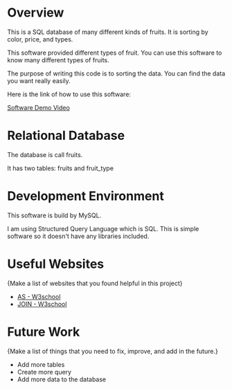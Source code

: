 # Overview

This is a SQL database of many different kinds of fruits. It is sorting by color, price, and types. 

This software provided different types of fruit. You can use this software to know many different types of fruits.

The purpose of writing this code is to sorting the data. You can find the data you want really easily. 

Here is the link of how to use this software:

[Software Demo Video](https://www.youtube.com/watch?v=Yd7nqrxJNhM)

# Relational Database

The database is call fruits. 

It has two tables: fruits and fruit_type

# Development Environment

This software is build by MySQL.

I am using Structured Query Language which is SQL. This is simple software so it doesn't have any libraries included.  

# Useful Websites

{Make a list of websites that you found helpful in this project}
* [AS - W3school](https://www.w3schools.com/sql/sql_ref_as.asp)
* [JOIN - W3school](https://www.w3schools.com/sql/sql_join.asp)

# Future Work

{Make a list of things that you need to fix, improve, and add in the future.}
* Add more tables
* Create more query 
* Add more data to the database